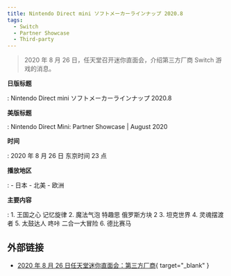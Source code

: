 ```yaml
---
title: Nintendo Direct mini ソフトメーカーラインナップ 2020.8
tags:
  - Switch
  - Partner Showcase
  - Third-party
---
```


> 2020 年 8 月 26 日，任天堂召开迷你直面会，介绍第三方厂商 Switch 游戏的消息。

**日版标题**

:   Nintendo Direct mini ソフトメーカーラインナップ 2020.8

**美版标题**

:   Nintendo Direct Mini: Partner Showcase | August 2020

**时间**

:   2020 年 8 月 26 日 东京时间 23 点

**播放地区**

:   - 日本
    - 北美
    - 欧洲

**主要内容**

:   1. 王国之心 记忆旋律
    2. 魔法气泡 特趣思 俄罗斯方块 2
    3. 坦克世界
    4. 灵魂摆渡者
    5. 太鼓达人 咚咔 二合一大冒险
    6. 德比赛马

## 外部链接

- [2020 年 8 月 26 日任天堂迷你直面会：第三方厂商](https://www.bilibili.com/video/BV1CA411H7S2/){ target="_blank" }
